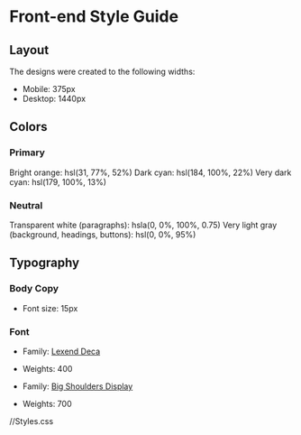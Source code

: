 # Front-end Style Guide

## Layout

The designs were created to the following widths:

- Mobile: 375px
- Desktop: 1440px

## Colors

### Primary

Bright orange: hsl(31, 77%, 52%)
Dark cyan: hsl(184, 100%, 22%)
Very dark cyan: hsl(179, 100%, 13%)

### Neutral

Transparent white (paragraphs): hsla(0, 0%, 100%, 0.75)
Very light gray (background, headings, buttons): hsl(0, 0%, 95%)

## Typography

### Body Copy

- Font size: 15px

### Font

- Family: [Lexend Deca](https://fonts.google.com/specimen/Lexend+Deca)
- Weights: 400

- Family: [Big Shoulders Display](https://fonts.google.com/specimen/Big+Shoulders+Display)
- Weights: 700

//Styles.css
<!-- @import url('https://fonts.googleapis.com/css2?family=Big+Shoulders+Display:wght@702&family=Lexend+Deca&display=swap');
/* 
font-family: 'Big Shoulders Display', cursive;
font-family: 'Lexend Deca', sans-serif; */

body {
    background-color: hsl(0, 0%, 95%);
    min-height: 100vh;
    display: flex;
    align-items: center;
    font-size: 15px;
    font-family: 'Lexend Deca', sans-serif;
    font-weight: 400;
}

.container {
    max-width: 960px;
    margin: 0 auto;
}

.wrapper {
    display: grid;
    grid-template-columns: 1fr 1fr 1fr;
    
} -->